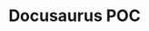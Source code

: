 ---
title: "Docusaurus POC"
description: "A project I completed at work to create a proof of concept for moving our MadCap Flare project into a static site generator. I had a little experience with Jekyll before this and was able to set up this new site in about a week."
tags: ["SSG", "React", "GitLab", "Bash"]
link: "https://docs.google.com/document/d/1FTLuEiJ6cUud-qnNM7mGLgYw2OUz-J72_rbgzAetzrc/edit?usp=sharing"
weight: 6
draft: false
---